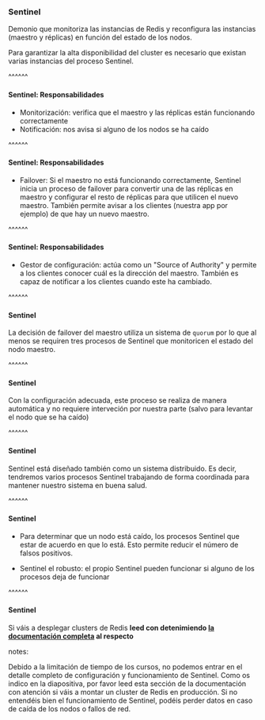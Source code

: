 ### Sentinel

Demonio que monitoriza las instancias de Redis y reconfigura las instancias (maestro y réplicas) en función del
estado de los nodos.

Para garantizar la alta disponibilidad del cluster es necesario que existan varias instancias del proceso Sentinel.

^^^^^^

#### Sentinel: Responsabilidades

* Monitorización: verifica que el maestro y las réplicas están funcionando correctamente
* Notificación: nos avisa si alguno de los nodos se ha caído

^^^^^^

#### Sentinel: Responsabilidades

* Failover:  Si el maestro no está funcionando correctamente, Sentinel inicia un proceso de failover para 
  convertir una de las réplicas en maestro y configurar el resto de réplicas para que utilicen el nuevo maestro.
  También permite avisar a los clientes (nuestra app por ejemplo) de que hay un nuevo maestro.

^^^^^^

#### Sentinel: Responsabilidades

* Gestor de configuración: actúa como un "Source of Authority" y permite a los clientes conocer cuál es la 
  dirección del maestro. También es capaz de notificar a los clientes cuando este ha cambiado.

^^^^^^

#### Sentinel

La decisión de failover del maestro utiliza un sistema de `quorum` por lo que 
al menos se requiren tres procesos de Sentinel que monitoricen el estado del nodo maestro.
 
^^^^^^

#### Sentinel
 
Con la configuración adecuada, este proceso se realiza de manera automática y no requiere interveción por nuestra parte 
(salvo para levantar el nodo que se ha caído)

^^^^^^

#### Sentinel

Sentinel está diseñado también como un sistema distribuido. Es decir, tendremos varios procesos Sentinel trabajando
de forma coordinada para mantener nuestro sistema en buena salud.

^^^^^^

#### Sentinel

* Para determinar que un nodo está caído, los procesos Sentinel que estar de acuerdo en que lo está. 
  Esto permite reducir el número de falsos positivos.

* Sentinel el robusto: el propio Sentinel pueden funcionar si alguno de los procesos deja de funcionar

^^^^^^

#### Sentinel

Si váis a desplegar clusters de Redis **leed con detenimiendo 
[la documentación completa](https://redis.io/topics/sentinel) al respecto**

notes:

Debido a la limitación de tiempo de los cursos, no podemos entrar en el detalle completo de configuración y funcionamiento
de Sentinel. Como os indico en la diapositiva, por favor leed esta sección de la documentación con atención
si váis a montar un cluster de Redis en producción. Si no entendéis bien el funcionamiento de Sentinel, podéis
perder datos en caso de caída de los nodos o fallos de red. 